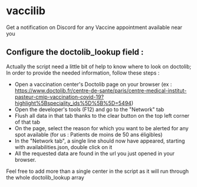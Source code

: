 # vaccilib
Get a notification on Discord for any Vaccine appointment available near you

## Configure the doctolib_lookup field :
Actually the script need a little bit of help to know where to look on doctolib;
In order to provide the needed information, follow these steps :
- Open a vaccination center's Doctolib page on your browser (ex : https://www.doctolib.fr/centre-de-sante/paris/centre-medical-institut-pasteur-cmip-vaccination-covid-19?highlight%5Bspeciality_ids%5D%5B%5D=5494)
- Open the developer's tools (F12) and go to the "Network" tab
- Flush all data in that tab thanks to the clear button on the top left corner of that tab
- On the page, select the reason for which you want to be alerted for any spot available (for us : Patients de moins de 50 ans éligibles)
- In the "Network tab", a single line should now have appeared, starting with availabilities.json, double click on it
- All the requested data are found in the url you just opened in your browser.

Feel free to add more than a single center in the script as it will run through the whole doctolib_lookup array
